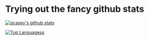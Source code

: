 # Trying out the fancy github stats

[![qcasey's github stats](https://github-readme-stats.vercel.app/api?username=qcasey)](https://github.com/qcasey)

[![Top Languagess](https://github-readme-stats.vercel.app/api/top-langs/?username=qcasey&layout=compact)](https://github.com/qcasey)

<!--
**luebbe/luebbe** is a ✨ _special_ ✨ repository because its `README.md` (this file) appears on your GitHub profile.

Here are some ideas to get you started:

- 🔭 I’m currently working on ...
- 🌱 I’m currently learning ...
- 👯 I’m looking to collaborate on ...
- 🤔 I’m looking for help with ...
- 💬 Ask me about ...
- 📫 How to reach me: ...
- 😄 Pronouns: ...
- ⚡ Fun fact: ...
-->
